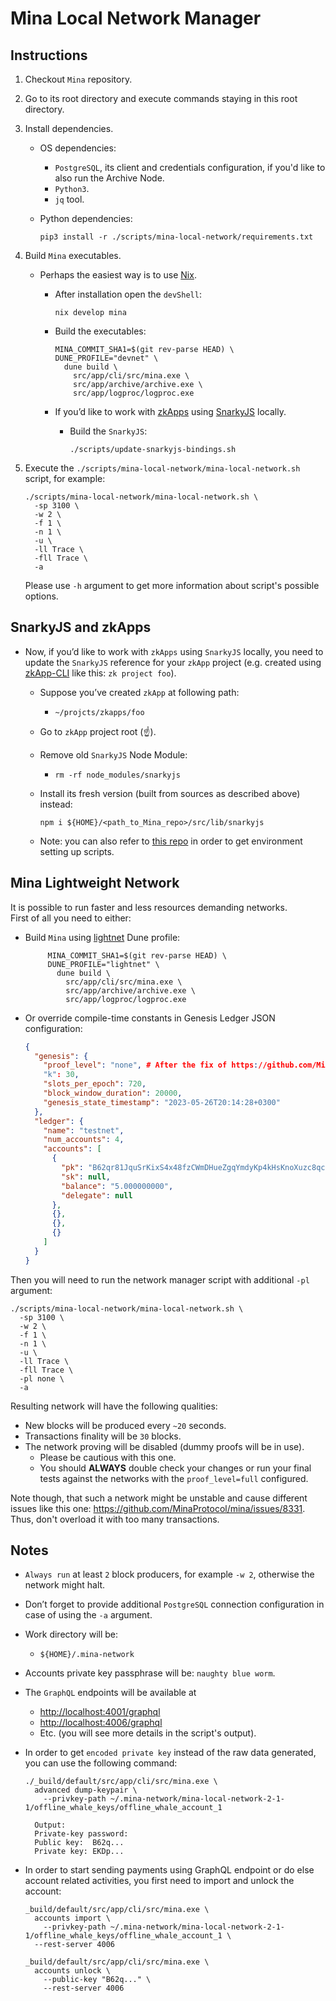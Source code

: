 # Mina Local Network Manager

## Instructions

1. Checkout `Mina` repository.
2. Go to its root directory and execute commands staying in this root directory.
3. Install dependencies.
   - OS dependencies:
     - `PostgreSQL`, its client and credentials configuration, if you'd like to
       also run the Archive Node.
     - `Python3`.
     - `jq` tool.
   - Python dependencies:

     ```shell
     pip3 install -r ./scripts/mina-local-network/requirements.txt
     ```

4. Build `Mina` executables.
   - Perhaps the easiest way is to use
     [Nix](https://github.com/MinaProtocol/mina/tree/develop/nix).
     - After installation open the `devShell`:

       ```shell
       nix develop mina
       ```

     - Build the executables:

       ```shell
       MINA_COMMIT_SHA1=$(git rev-parse HEAD) \
       DUNE_PROFILE="devnet" \
         dune build \
           src/app/cli/src/mina.exe \
           src/app/archive/archive.exe \
           src/app/logproc/logproc.exe
       ```

     - If you’d like to work with
       [zkApps](https://github.com/MinaProtocol/MIPs/blob/main/MIPS/mip-0004-zkapps.md)
       using [SnarkyJS](https://github.com/o1-labs/snarkyjs) locally.
       - Build the `SnarkyJS`:

         ```shell
         ./scripts/update-snarkyjs-bindings.sh
         ```

5. Execute the `./scripts/mina-local-network/mina-local-network.sh` script, for
   example:

   ```shell
   ./scripts/mina-local-network/mina-local-network.sh \
     -sp 3100 \
     -w 2 \
     -f 1 \
     -n 1 \
     -u \
     -ll Trace \
     -fll Trace \
     -a
   ```

   Please use `-h` argument to get more information about script's possible
   options.

## SnarkyJS and zkApps

- Now, if you’d like to work with `zkApps` using `SnarkyJS` locally, you need to
  update the `SnarkyJS` reference for your `zkApp` project (e.g. created using
  [zkApp-CLI](https://github.com/o1-labs/zkapp-cli) like this:
  `zk project foo`).
  - Suppose you’ve created `zkApp` at following path:
    - `~/projcts/zkapps/foo`
  - Go to `zkApp` project root (☝️).
  - Remove old `SnarkyJS` Node Module:
    - `rm -rf node_modules/snarkyjs`
  - Install its fresh version (built from sources as described above) instead:

    ```shell
    npm i ${HOME}/<path_to_Mina_repo>/src/lib/snarkyjs
    ```

  - Note: you can also refer to
    [this repo](https://github.com/o1-labs/e2e-zkapp/) in order to get
    environment setting up scripts.

## Mina Lightweight Network

It is possible to run faster and less resources demanding networks.  
First of all you need to either:

- Build `Mina` using
  [lightnet](https://github.com/MinaProtocol/mina/tree/develop/src/config/lightnet.mlh)
  Dune profile:

  ```shell
       MINA_COMMIT_SHA1=$(git rev-parse HEAD) \
       DUNE_PROFILE="lightnet" \
         dune build \
           src/app/cli/src/mina.exe \
           src/app/archive/archive.exe \
           src/app/logproc/logproc.exe
  ```

- Or override compile-time constants in Genesis Ledger JSON configuration:

  ```json
  {
    "genesis": {
      "proof_level": "none", # After the fix of https://github.com/MinaProtocol/mina/issues/13289
      "k": 30,
      "slots_per_epoch": 720,
      "block_window_duration": 20000,
      "genesis_state_timestamp": "2023-05-26T20:14:28+0300"
    },
    "ledger": {
      "name": "testnet",
      "num_accounts": 4,
      "accounts": [
        {
          "pk": "B62qr81JquSrKixS4x48fzCWmDHueZgqYmdyKp4kHsKnoXuzc8qcE9g",
          "sk": null,
          "balance": "5.000000000",
          "delegate": null
        },
        {},
        {},
        {}
      ]
    }
  }
  ```

Then you will need to run the network manager script with additional `-pl`
argument:

```shell
./scripts/mina-local-network/mina-local-network.sh \
  -sp 3100 \
  -w 2 \
  -f 1 \
  -n 1 \
  -u \
  -ll Trace \
  -fll Trace \
  -pl none \
  -a
```

Resulting network will have the following qualities:

- New blocks will be produced every `~20` seconds.
- Transactions finality will be `30` blocks.
- The network proving will be disabled (dummy proofs will be in use).
  - Please be cautious with this one.
  - You should **ALWAYS** double check your changes or run your final tests
    against the networks with the `proof_level=full` configured.

Note though, that such a network might be unstable and cause different issues
like this one: https://github.com/MinaProtocol/mina/issues/8331.  
Thus, don't overload it with too many transactions.

## Notes

- `Always run` at least `2` block producers, for example `-w 2`, otherwise the
  network might halt.
- Don’t forget to provide additional `PostgreSQL` connection configuration in
  case of using the `-a` argument.
- Work directory will be:
  - `${HOME}/.mina-network`
- Accounts private key passphrase will be: `naughty blue worm`.
- The `GraphQL` endpoints will be available at
  - [http://localhost:4001/graphql](http://localhost:4001/graphql)
  - [http://localhost:4006/graphql](http://localhost:4006/graphql)
  - Etc. (you will see more details in the script's output).
- In order to get `encoded private key` instead of the raw data generated, you
  can use the following command:

  ```shell
  ./_build/default/src/app/cli/src/mina.exe \
    advanced dump-keypair \
      --privkey-path ~/.mina-network/mina-local-network-2-1-1/offline_whale_keys/offline_whale_account_1

    Output:
    Private-key password:
    Public key:  B62q...
    Private key: EKDp...
  ```

- In order to start sending payments using GraphQL endpoint or do else account
  related activities, you first need to import and unlock the account:

  ```shell
  _build/default/src/app/cli/src/mina.exe \
    accounts import \
      --privkey-path ~/.mina-network/mina-local-network-2-1-1/offline_whale_keys/offline_whale_account_1 \
    --rest-server 4006

  _build/default/src/app/cli/src/mina.exe \
    accounts unlock \
      --public-key "B62q..." \
      --rest-server 4006
  ```
